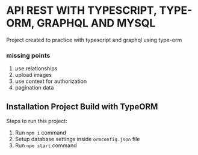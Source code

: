 # API REST WITH TYPESCRIPT, TYPE-ORM, GRAPHQL AND MYSQL

Project created to practice with typescript and graphql using type-orm 

### missing points
1.  use relationships
2.  upload images
3.  use context for authorization
4.  pagination data
## Installation Project Build with TypeORM

Steps to run this project:

1. Run `npm i` command
2. Setup database settings inside `ormconfig.json` file
3. Run `npm start` command
